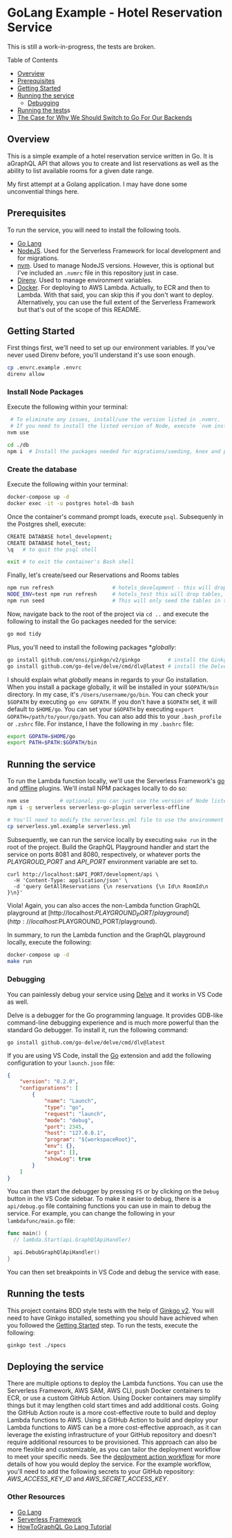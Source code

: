 # GoLang Example - Hotel Reservation Service

This is still a work-in-progress, the tests are broken.

Table of Contents

- [Overview](#overview)
- [Prerequisites](#prerequisites)
- [Getting Started](#getting-started)
- [Running the service](#running-the-service)
  - [Debugging](#debugging)
- [Running the tests](#running-the-tests)s
- [The Case for Why We Should Switch to Go For Our Backends](./docs/case_for_go.md)

## Overview

This is a simple example of a hotel reservation service written in Go. It is aGraphQL API that allows you to create and list reservations as well as the ability to list available rooms for a given date range.

My first attempt at a Golang application.  I may have done some unconvential things here.  

## Prerequisites

To run the service, you will need to install the following tools.

- [Go Lang](https://golang.org/)
- [NodeJS](https://nodejs.org/en/).  Used for the Serverless Framework for local development and for migrations.
- [nvm](https://github.com/nvm-sh/nvm).  Used to manage NodeJS versions.  However, this is optional but I've included an `.nvmrc` file in this repository just in case.
- [Direnv](https://direnv.net/).  Used to manage environment variables.
- [Docker](https://www.docker.com/).  For deploying to AWS Lambda. Actually, to ECR and then to Lambda. With that said, you can skip this if you don't want to deploy.  Alternatively, you can use the full extent of the Serverless Framework but that's out of the scope of this README.

## Getting Started

First things first, we'll need to set up our environment variables.  If you've never used Direnv before, you'll understand it's use soon enough.

```bash
cp .envrc.example .envrc
direnv allow
```

### Install Node Packages

Execute the following within your terminal:

```bash
 # To eliminate any issues, install/use the version listed in .nvmrc.  
 # If you need to install the listed version of Node, execute `nvm install <version-listed-in-.nvmrc>`
nvm use            

cd ./db
npm i  # Install the packages needed for migrations/seeding, knex and pg
```

### Create the database

Execute the following within your terminal:

```bash
docker-compose up -d
docker exec -it -u postgres hotel-db bash
```

Once the container's command prompt loads, execute `psql`.  Subsequenly in the Postgres shell, execute:

```bash
CREATE DATABASE hotel_development;
CREATE DATABASE hotel_test;
\q   # to quit the psql shell

exit # to exit the container's Bash shell
```

Finally, let's create/seed our Reservations and Rooms tables

```bash
npm run refresh                   # hotels_development - this will drop tables, re-create them
NODE_ENV=test npm run refresh     # hotels_test this will drop tables, re-create them
npm run seed                      # This will only seed the tables in the hotels_development database
```

Now, navigate back to the root of the project via `cd ..` and execute the following to install the Go packages needed for the service:

```bash
go mod tidy
```

Plus, you'll need to install the following packages **globally*:

```bash
go install github.com/onsi/ginkgo/v2/ginkgo         # install the Ginkgo BDD testing framework
go install github.com/go-delve/delve/cmd/dlv@latest # install the Delve debugger
```

I should explain what *globally* means in regards to your Go installation.  When you install a package globally, it will be installed in your `$GOPATH/bin` directory.  In my case, it's `/Users/username/go/bin`.  You can check your `$GOPATH` by executing `go env GOPATH`.  If you don't have a `$GOPATH` set, it will default to `$HOME/go`.  You can set your `$GOPATH` by executing `export GOPATH=/path/to/your/go/path`.  You can also add this to your `.bash_profile` or `.zshrc` file.  For instance, I have the following in my `.bashrc` file:

```bash
export GOPATH=$HOME/go
export PATH=$PATH:$GOPATH/bin
```

## Running the service

To run the Lambda function locally, we'll use the Serverless Framework's [go](https://github.com/mthenw/serverless-go-plugin) and [offline](https://github.com/dherault/serverless-offline) plugins. We'll install NPM packages locally to do so:

```bash
nvm use          # optional; you can just use the version of Node listed in .nvmrc
npm i -g serverless serverless-go-plugin serverless-offline

# You'll need to modify the serverless.yml file to use the environment variables in your .envrc file
cp serverless.yml.example serverless.yml
```

Subsequently, we can run the service locally by executing `make run` in the root of the project.  Build the GraphQL Playground handler and start the service on ports 8081 and 8080, respectively, or whatever ports the *PLAYGROUD_PORT* and *API_PORT* environment variable are set to.

```cli
curl http://localhost:$API_PORT/development/api \
  -H 'Content-Type: application/json' \
  -d 'query GetAllReservations {\n reservations {\n Id\n RoomId\n }\n}'
```

Viola!  Again, you can also acces the non-Lambda function GraphQL playground at [http://localhost:$PLAYGROUND_PORT/playground](http://localhost:$PLAYGROUND_PORT/playground).  

In summary, to run the Lambda function and the GraphQL playground locally, execute the following:

```bash
docker-compose up -d
make run
```

### Debugging

You can painlessly debug your service using [Delve](https://github.com/go-delve/delve) and it works in VS Code as well.  

Delve is a debugger for the Go programming language. It provides GDB-like command-line debugging experience and is much more powerful than the standard Go debugger. To install it, run the following command:

```cli
go install github.com/go-delve/delve/cmd/dlv@latest
```

If you are using VS Code, install the [Go](https://marketplace.visualstudio.com/items?itemName=golang.Go) extension and add the following configuration to your `launch.json` file:

```json
{
    "version": "0.2.0",
    "configurations": [
        {
            "name": "Launch",
            "type": "go",
            "request": "launch",
            "mode": "debug",
            "port": 2345,
            "host": "127.0.0.1",
            "program": "${workspaceRoot}",
            "env": {},
            "args": [],
            "showLog": true
        }
    ]
}
```

You can then start the debugger by pressing `F5` or by clicking on the `Debug` button in the VS Code sidebar.  To make it easier to debug, there is a `api/debug.go` file containing functions you can use in main to debug the service.  For example, you can change the following in your `lambdafunc/main.go` file:
  
  ```go
  func main() {
    // lambda.Start(api.GraphQlApiHandler)

    api.DebubGraphQlApiHandler()
  }
  ```

You can then set breakpoints in VS Code and debug the service with ease.

## Running the tests

This project contains BDD style tests with the help of [Ginkgo v2](https://onsi.github.io/ginkgo/). You will need to have Ginkgo installed, something you should have achieved when you followed the [Getting Started](#getting-started) step.  To run the tests, execute the following:

```bash
ginkgo test ./specs
```

## Deploying the service

There are multiple options to deploy the Lambda functions.  You can use the Serverless Framework, AWS SAM, AWS CLI, push Docker containers to ECR, or use a custom GitHub Action.  Using Docker containers may simplify things but it may lengthen cold start times and add additional costs.  Going the GitHub Action route is a more cost-effective route to build and deploy Lambda functions to AWS.  Using a GitHub Action to build and deploy your Lambda functions to AWS can be a more cost-effective approach, as it can leverage the existing infrastructure of your GitHub repository and doesn't require additional resources to be provisioned. This approach can also be more flexible and customizable, as you can tailor the deployment workflow to meet your specific needs.  See the [deployment action workflow](.github/workflows/deployment.yml) for more details of how you would deploy the service.  For the example workflow, you'll need to add the following secrets to your GitHub repository: *AWS_ACCESS_KEY_ID* and *AWS_SECRET_ACCESS_KEY*.  

### Other Resources

- [Go Lang](https://golang.org/)
- [Serverless Framework](https://www.serverless.com/)
- [HowToGraphQL Go Lang Tutorial](https://www.howtographql.com/graphql-go/0-introduction/)
